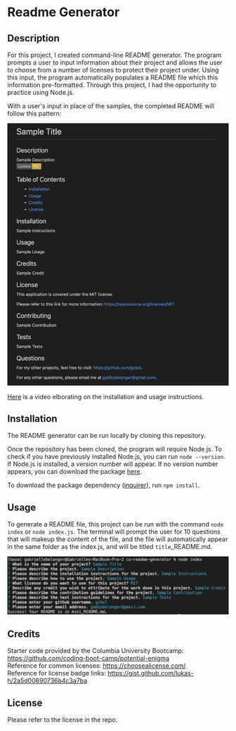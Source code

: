 # Readme Generator

## Description

For this project, I created command-line README generator. The program prompts a user to input information about their project and allows the user to choose from a number of licenses to protect their project under. Using this input, the program automatically populates a README file which this information pre-formatted. Through this project, I had the opportunity to practice using Node.js.

With a user's input in place of the samples, the completed README will follow this pattern:

![Example README](/assets/images/example_readme.png)

[Here](https://drive.google.com/file/d/1mrGk6oeuHI9n11pVvQuuRo21H57Y9Nzc/view?usp=sharing) is a video elborating on the installation and usage instructions.

## Installation

The README generator can be run locally by cloning this repository. 

Once the repository has been cloned, the program will require Node.js. To check if you have previously installed Node.js, you can run `node --version`. If Node.js is installed, a version number will appear. If no version number appears, you can download the package [here](https://nodejs.org/en/download/package-manager).

To download the package dependency ([inquirer](https://www.npmjs.com/package/inquirer)), run `npm install`.

## Usage

To generate a README file, this project can be run with the command `node index` or `node index.js`. The terminal will prompt the user for 10 questions that will makeup the content of the file, and the file will automatically appear in the same folder as the index.js, and will be titled `title`_README.md.

![Example README](/assets/images/questions.png)

## Credits

Starter code provided by the Columbia University Bootcamp: https://github.com/coding-boot-camp/potential-enigma <br>
Reference for common licenses: https://choosealicense.com/. <br>
Reference for license badge links: https://gist.github.com/lukas-h/2a5d00690736b4c3a7ba

## License

Please refer to the license in the repo.
